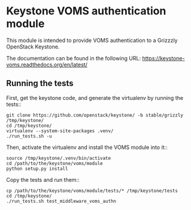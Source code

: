 # Keystone VOMS authentication module

This module is intended to provide VOMS authentication to a Grizzzly OpenStack Keystone.

The documentation can be found in the following URL: https://keystone-voms.readthedocs.org/en/latest/ 



## Running the tests

First, get the keystone code, and generate the virtualenv by running the tests::

    git clone https://github.com/openstack/keystone/ -b stable/grizzly /tmp/keystone/
    cd /tmp/keystone/
    virtualenv --system-site-packages .venv/
    ./run_tests.sh -u

Then, activate the virtualenv and install the VOMS module into it::

    source /tmp/keystone/.venv/bin/activate
    cd /path/to/the/keystone/voms/module
    python setup.py install

Copy the tests and run them::

    cp /path/to/the/keystone/voms/module/tests/* /tmp/keystone/tests
    cd /tmp/keystone/
    ./run_tests.sh test_middleware_voms_authn
